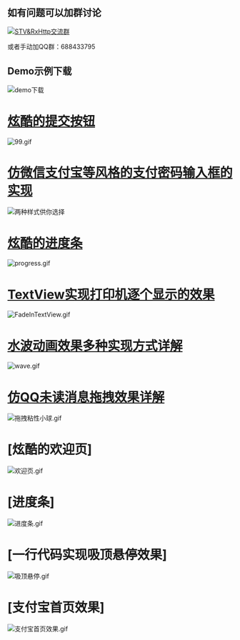 ## 如有问题可以加群讨论
<a target="_blank" href="http://shang.qq.com/wpa/qunwpa?idkey=33dacdd367ca0b5a9ba96a196a6658666b442b3ec528850e377d50f3d607f26b"><img border="0" src="http://pub.idqqimg.com/wpa/images/group.png" alt="STV&amp;RxHttp交流群" title="STV&amp;RxHttp交流群"></a>

或者手动加QQ群：688433795

## Demo示例下载
![demo下载](https://github.com/lygttpod/AndroidCustomView/blob/master/app/src/main/res/mipmap-xxhdpi/app_download.png?raw=true)

# [**炫酷的提交按钮**](https://github.com/lygttpod/AndroidCustomView/blob/master/animation_button.md)
![99.gif](http://upload-images.jianshu.io/upload_images/2057501-0d1119721429bf71.gif?imageMogr2/auto-orient/strip)


# [**仿微信支付宝等风格的支付密码输入框的实现**](https://github.com/lygttpod/AndroidCustomView/blob/master/pay_psd_input_view.md)
![两种样式供你选择](http://upload-images.jianshu.io/upload_images/2057501-3ca764c315dcdea2.png?imageMogr2/auto-orient/strip%7CimageView2/2/w/320)

# [**炫酷的进度条**](https://github.com/lygttpod/AndroidCustomView/blob/master/progress.md)
![progress.gif](http://upload-images.jianshu.io/upload_images/2057501-615ad5fe97faf782.gif?imageMogr2/auto-orient/strip)

# [**TextView实现打印机逐个显示的效果**](http://www.jianshu.com/p/4d987769785c)
![FadeInTextView.gif](http://upload-images.jianshu.io/upload_images/2057501-a7a751b456b25494.gif?imageMogr2/auto-orient/strip)

# [**水波动画效果多种实现方式详解**](http://www.jianshu.com/p/0cd1c1d47f4a)
![wave.gif](http://upload-images.jianshu.io/upload_images/2057501-43358432099e1e71.gif?imageMogr2/auto-orient/strip)

# [**仿QQ未读消息拖拽效果详解**](http://www.jianshu.com/p/ed2721286778)
![拖拽粘性小球.gif](http://upload-images.jianshu.io/upload_images/2057501-7df462b80a11f7e2.gif?imageMogr2/auto-orient/strip)

# [**炫酷的欢迎页**]
![欢迎页.gif](http://osnoex6vf.bkt.clouddn.com/welcome.gif)

# [**进度条**]
![进度条.gif](http://osnoex6vf.bkt.clouddn.com/loading.gif)

# [**一行代码实现吸顶悬停效果**]
![吸顶悬停.gif](http://osnoex6vf.bkt.clouddn.com/hover_view.gif)

# [**支付宝首页效果**]
![支付宝首页效果.gif](http://osnoex6vf.bkt.clouddn.com/alipay_home.gif)

